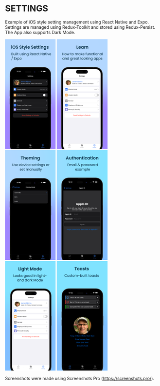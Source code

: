 # SETTINGS

Example of iOS style setting management using React Native and Expo. Settings are managed using Redux-Toolkit and stored using Redux-Persist. The App also supports Dark Mode.

<img src="assets/screenshots/1.png" width="33%">
<img src="assets/screenshots/2.png" width="33%">
<img src="assets/screenshots/3.png" width="33%">
<img src="assets/screenshots/4.png" width="33%">
<img src="assets/screenshots/5.png" width="33%">
<img src="assets/screenshots/6.png" width="33%">

Screenshots were made using Screenshots Pro (https://screenshots.pro/).
